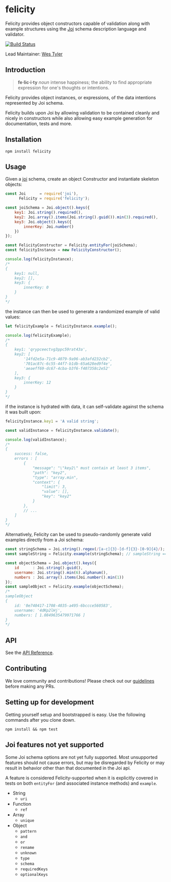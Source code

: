 # felicity
Felicity provides object constructors capable of validation along with example structures using the [Joi](//www.github.com/hapijs/joi) schema description language and validator.

[![Build Status](https://travis-ci.org/xogroup/felicity.svg?branch=master)](https://travis-ci.org/xogroup/felicity)
<!--
Badges go here once we're public and pushed to npm
+ https://badge.fury.io/
+ https://nodesecurity.io/
+ https://snyk.io
-->

Lead Maintainer: [Wes Tyler](https://github.com/WesTyler)

## Introduction
> **fe·lic·i·ty** *noun* intense happiness; the ability to find appropriate expression for one's thoughts or intentions.

Felicity provides object instances, or expressions, of the data intentions represented by Joi schema.

Felicity builds upon Joi by allowing validation to be contained cleanly and nicely in constructors while also allowing easy example generation for documentation, tests and more.

## Installation
```
npm install felicity
```

## Usage
Given a [joi](//www.github.com/hapijs/joi) schema, create an object Constructor and instantiate skeleton objects:
```JavaScript
const Joi      = require('joi'),
      Felicity = require('felicity');

const joiSchema = Joi.object().keys({
    key1: Joi.string().required(),
    key2: Joi.array().items(Joi.string().guid()).min(3).required(),
    key3: Joi.object().keys({
        innerKey: Joi.number()
    })
});

const FelicityConstructor = Felicity.entityFor(joiSchema);
const felicityInstance = new FelicityConstructor();

console.log(felicityInstance);
/*
{
    key1: null,
    key2: [],
    key3: {
        innerKey: 0
    }
}
*/
```

the instance can then be used to generate a randomized example of valid values:
```JavaScript
let felicityExample = felicityInstance.example();

console.log(felicityExample);
/*
{
    key1: 'qrypceectvg3ppc59rat43a',
    key2: [
        '14fd2e5a-71c9-4079-9a96-ab3afd232cb2',
        '701ac87c-6c55-44f7-b1db-65a628ed9f4e',
        'aeaeff69-dc67-4cba-b3f6-f407358c2e52'
    ],
    key3: {
        innerKey: 12
    }
}
*/
```

if the instance is hydrated with data, it can self-validate against the schema it was built upon:
```JavaScript
felicityInstance.key1 = 'A valid string';

const validInstance = felicityInstance.validate();

console.log(validInstance);
/*
{
    success: false,
    errors : [
        {
            "message": "\"key2\" must contain at least 3 items",
            "path": "key2",
            "type": "array.min",
            "context": {
                "limit": 3,
                "value": [],
                "key": "key2"
            }
        },
        // ...
    ]
}
*/
```

Alternatively, Felicity can be used to pseudo-randomly generate valid examples directly from a Joi schema:
```Javascript
const stringSchema = Joi.string().regex(/[a-c]{3}-[d-f]{3}-[0-9]{4}/);
const sampleString = Felicity.example(stringSchema); // sampleString === 'caa-eff-5144'

const objectSchema = Joi.object().keys({
    id      : Joi.string().guid(),
    username: Joi.string().min(6).alphanum(),
    numbers : Joi.array().items(Joi.number().min(1))
});
const sampleObject = Felicity.example(objectSchema);
/*
sampleObject
{
    id: '0e740417-1708-4035-a495-6bccce560583',
    username: '4dKp2lHj',
    numbers: [ 1.0849635479971766 ]
}
*/
```

## API

See the [API Reference](http://github.com/xogroup/felicity/blob/master/API.md).

## Contributing

We love community and contributions! Please check out our [guidelines](http://github.com/xogroup/felicity/blob/master/CONTRIBUTING.md) before making any PRs.

## Setting up for development

Getting yourself setup and bootstrapped is easy.  Use the following commands after you clone down.

```
npm install && npm test
```

## Joi features not yet supported

Some Joi schema options are not yet fully supported. Most unsupported features should not cause errors, but may be disregarded by Felicity or may result in behavior other than that documented in the Joi api.

A feature is considered Felicity-supported when it is explicitly covered in tests on both `entityFor` (and associated instance methods) and `example`.

- String
  - `uri`
- Function
  - `ref`
- Array
  - `unique`
- Object
  - `pattern`
  - `and`
  - `or`
  - `rename`
  - `unknown`
  - `type`
  - `schema`
  - `requiredKeys`
  - `optionalKeys`
